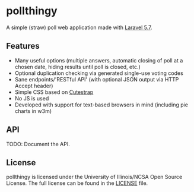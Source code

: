 # pollthingy
A simple (straw) poll web application made with [Laravel 5.7](https://laravel.com).

## Features
  * Many useful options (multiple answers, automatic closing of poll at a chosen date, hiding results until poll is closed, etc.)
  * Optional duplication checking via generated single-use voting codes
  * Sane endpoints/'RESTful API' (with optional JSON output via HTTP Accept header)
  * Simple CSS based on [Cutestrap](https://cutestrap.com)
  * No JS is used
  * Developed with support for text-based browsers in mind (including pie charts in w3m)

## API
TODO: Document the API.

## License
pollthingy is licensed under the University of Illinois/NCSA Open Source License.
The full license can be found in the [LICENSE](LICENSE) file.
